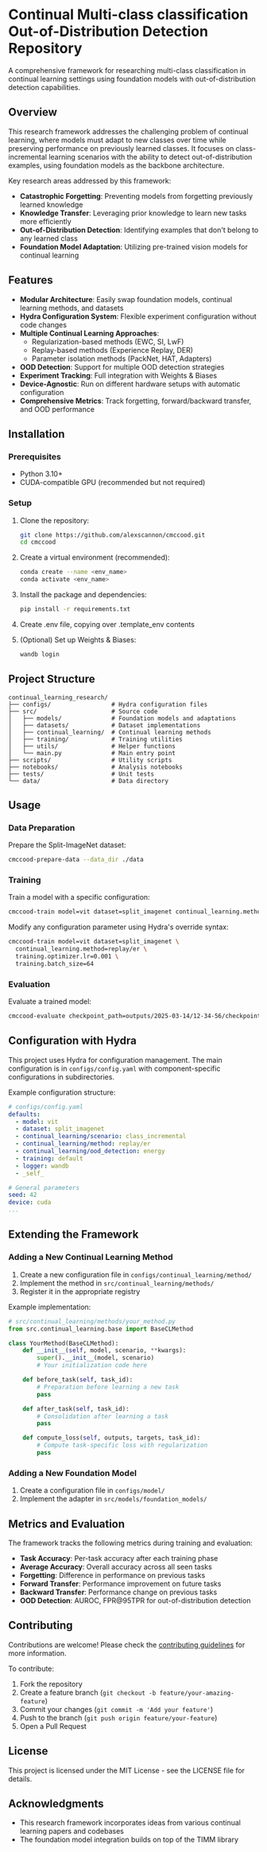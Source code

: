 # Continual Multi-class classification Out-of-Distribution Detection Repository

A comprehensive framework for researching multi-class classification in continual learning settings using foundation models with out-of-distribution detection capabilities.

## Overview

This research framework addresses the challenging problem of continual learning, where models must adapt to new classes over time while preserving performance on previously learned classes. It focuses on class-incremental learning scenarios with the ability to detect out-of-distribution examples, using foundation models as the backbone architecture.

Key research areas addressed by this framework:
- **Catastrophic Forgetting**: Preventing models from forgetting previously learned knowledge
- **Knowledge Transfer**: Leveraging prior knowledge to learn new tasks more efficiently
- **Out-of-Distribution Detection**: Identifying examples that don't belong to any learned class
- **Foundation Model Adaptation**: Utilizing pre-trained vision models for continual learning

## Features

- **Modular Architecture**: Easily swap foundation models, continual learning methods, and datasets
- **Hydra Configuration System**: Flexible experiment configuration without code changes
- **Multiple Continual Learning Approaches**:
  - Regularization-based methods (EWC, SI, LwF)
  - Replay-based methods (Experience Replay, DER)
  - Parameter isolation methods (PackNet, HAT, Adapters)
- **OOD Detection**: Support for multiple OOD detection strategies
- **Experiment Tracking**: Full integration with Weights & Biases
- **Device-Agnostic**: Run on different hardware setups with automatic configuration
- **Comprehensive Metrics**: Track forgetting, forward/backward transfer, and OOD performance

## Installation

### Prerequisites

- Python 3.10+
- CUDA-compatible GPU (recommended but not required)

### Setup

1. Clone the repository:
   ```bash
   git clone https://github.com/alexscannon/cmccood.git
   cd cmccood
   ```

2. Create a virtual environment (recommended):
   ```bash
   conda create --name <env_name>
   conda activate <env_name>
   ```

3. Install the package and dependencies:
   ```bash
   pip install -r requirements.txt
   ```
4. Create .env file, copying over .template_env contents

5. (Optional) Set up Weights & Biases:
   ```bash
   wandb login
   ```

## Project Structure

```
continual_learning_research/
├── configs/                 # Hydra configuration files
├── src/                     # Source code
│   ├── models/              # Foundation models and adaptations
│   ├── datasets/            # Dataset implementations
│   ├── continual_learning/  # Continual learning methods
│   ├── training/            # Training utilities
│   ├── utils/               # Helper functions
│   └── main.py              # Main entry point
├── scripts/                 # Utility scripts
├── notebooks/               # Analysis notebooks
├── tests/                   # Unit tests
└── data/                    # Data directory
```

## Usage

### Data Preparation

Prepare the Split-ImageNet dataset:

```bash
cmccood-prepare-data --data_dir ./data
```

### Training

Train a model with a specific configuration:

```bash
cmccood-train model=vit dataset=split_imagenet continual_learning.method=replay/er
```

Modify any configuration parameter using Hydra's override syntax:

```bash
cmccood-train model=vit dataset=split_imagenet \
  continual_learning.method=replay/er \
  training.optimizer.lr=0.001 \
  training.batch_size=64
```

### Evaluation

Evaluate a trained model:

```bash
cmccood-evaluate checkpoint_path=outputs/2025-03-14/12-34-56/checkpoints/final.pt
```

## Configuration with Hydra

This project uses Hydra for configuration management. The main configuration is in `configs/config.yaml` with component-specific configurations in subdirectories.

Example configuration structure:

```yaml
# configs/config.yaml
defaults:
  - model: vit
  - dataset: split_imagenet
  - continual_learning/scenario: class_incremental
  - continual_learning/method: replay/er
  - continual_learning/ood_detection: energy
  - training: default
  - logger: wandb
  - _self_

# General parameters
seed: 42
device: cuda
...
```

## Extending the Framework

### Adding a New Continual Learning Method

1. Create a new configuration file in `configs/continual_learning/method/`
2. Implement the method in `src/continual_learning/methods/`
3. Register it in the appropriate registry

Example implementation:

```python
# src/continual_learning/methods/your_method.py
from src.continual_learning.base import BaseCLMethod

class YourMethod(BaseCLMethod):
    def __init__(self, model, scenario, **kwargs):
        super().__init__(model, scenario)
        # Your initialization code here

    def before_task(self, task_id):
        # Preparation before learning a new task
        pass

    def after_task(self, task_id):
        # Consolidation after learning a task
        pass

    def compute_loss(self, outputs, targets, task_id):
        # Compute task-specific loss with regularization
        pass
```

### Adding a New Foundation Model

1. Create a configuration file in `configs/model/`
2. Implement the adapter in `src/models/foundation_models/`

## Metrics and Evaluation

The framework tracks the following metrics during training and evaluation:

- **Task Accuracy**: Per-task accuracy after each training phase
- **Average Accuracy**: Overall accuracy across all seen tasks
- **Forgetting**: Difference in performance on previous tasks
- **Forward Transfer**: Performance improvement on future tasks
- **Backward Transfer**: Performance change on previous tasks
- **OOD Detection**: AUROC, FPR@95TPR for out-of-distribution detection

## Contributing

Contributions are welcome! Please check the [contributing guidelines](CONTRIBUTING.md) for more information.

To contribute:

1. Fork the repository
2. Create a feature branch (`git checkout -b feature/your-amazing-feature`)
3. Commit your changes (`git commit -m 'Add your feature'`)
4. Push to the branch (`git push origin feature/your-feature`)
5. Open a Pull Request

## License

This project is licensed under the MIT License - see the LICENSE file for details.

## Acknowledgments

- This research framework incorporates ideas from various continual learning papers and codebases
- The foundation model integration builds on top of the TIMM library